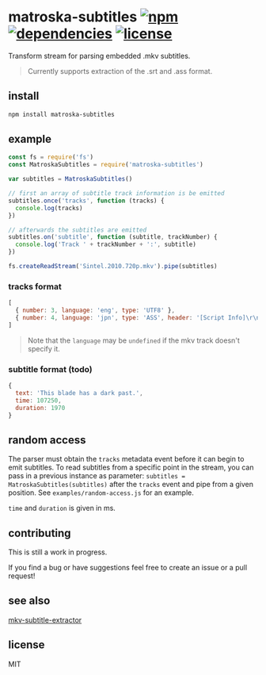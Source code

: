 # matroska-subtitles [![npm][npm-img]][npm-url] [![dependencies][dep-img]][dep-url] [![license][lic-img]][lic-url]

[npm-img]: https://img.shields.io/npm/v/matroska-subtitles.svg
[npm-url]: https://www.npmjs.com/package/matroska-subtitles
[dep-img]: https://david-dm.org/mathiasvr/matroska-subtitles.svg
[dep-url]: https://david-dm.org/mathiasvr/matroska-subtitles
[lic-img]: http://img.shields.io/:license-MIT-blue.svg
[lic-url]: http://mvr.mit-license.org

Transform stream for parsing embedded .mkv subtitles.

> Currently supports extraction of the .srt and .ass format.

## install

```bash
npm install matroska-subtitles
```

## example

```javascript
const fs = require('fs')
const MatroskaSubtitles = require('matroska-subtitles')

var subtitles = MatroskaSubtitles()

// first an array of subtitle track information is be emitted
subtitles.once('tracks', function (tracks) {
  console.log(tracks)
})

// afterwards the subtitles are emitted
subtitles.on('subtitle', function (subtitle, trackNumber) {
  console.log('Track ' + trackNumber + ':', subtitle)
})

fs.createReadStream('Sintel.2010.720p.mkv').pipe(subtitles)
```

### tracks format

```javascript
[
  { number: 3, language: 'eng', type: 'UTF8' },
  { number: 4, language: 'jpn', type: 'ASS', header: '[Script Info]\r\n...' }
]
```

> Note that the `language` may be `undefined` if the mkv track doesn't specify it.

### subtitle format (todo)


```javascript
{
  text: 'This blade has a dark past.',
  time: 107250,
  duration: 1970
}
```

## random access
The parser must obtain the `tracks` metadata event before it can begin to emit subtitles.
To read subtitles from a specific point in the stream,
you can pass in a previous instance as parameter: `subtitles = MatroskaSubtitles(subtitles)`
after the `tracks` event and pipe from a given position. See `examples/random-access.js` for an example.

`time` and `duration` is given in ms.

## contributing

This is still a work in progress.

If you find a bug or have suggestions feel free to create an issue or a pull request!

## see also 

[mkv-subtitle-extractor](https://www.npmjs.com/package/mkv-subtitle-extractor)

## license

MIT
